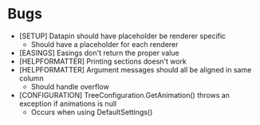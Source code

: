 # Bugs

- [SETUP] Datapin should have placeholder be renderer specific
	- Should have a placeholder for each renderer
- [EASINGS] Easings don't return the proper value
- [HELPFORMATTER] Printing sections doesn't work
- [HELPFORMATTER] Argument messages should all be aligned in same column
	- Should handle overflow
- [CONFIGURATION] TreeConfiguration.GetAnimation() throws an exception if animations is null
	- Occurs when using DefaultSettings()